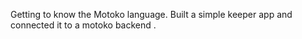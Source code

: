 Getting to know the Motoko language. Built a simple keeper app and connected it to a motoko backend . 
